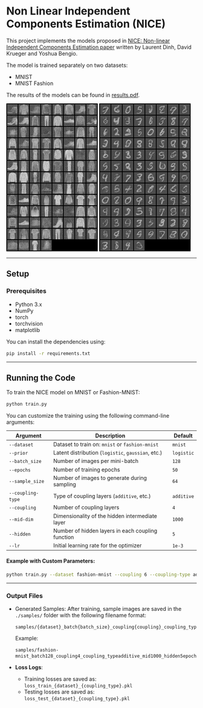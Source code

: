# Non Linear Independent Components Estimation (NICE)

This project implements the models proposed in [NICE: Non-linear Independent Components Estimation paper](https://arxiv.org/abs/1410.8516)
written by Laurent Dinh, David Krueger and Yoshua Bengio.

The model is trained separately on two datasets:
- MNIST
- MNIST Fashion

The results of the models can be found in [results.pdf](./results.pdf).

<img src="samples/fashion-mnist_batch128_coupling4_coupling_typeadditive_mid1000_hidden5_.ptepoch0.png" >
<img src="samples/mnist_batch128_coupling4_coupling_typeadditive_mid1000_hidden5_.ptepoch0.png" >

---

## Setup

### Prerequisites
- Python 3.x
- NumPy
- torch
- torchvision
- matplotlib

You can install the dependencies using:

```bash
pip install -r requirements.txt
```

---

## Running the Code

To train the NICE model on MNIST or Fashion-MNIST:

```bash
python train.py
```

You can customize the training using the following command-line arguments:

| Argument           | Description                                                   | Default         |
|--------------------|---------------------------------------------------------------|-----------------|
| `--dataset`        | Dataset to train on: `mnist` or `fashion-mnist`              | `mnist`         |
| `--prior`          | Latent distribution (`logistic`, `gaussian`, etc.)           | `logistic`      |
| `--batch_size`     | Number of images per mini-batch                               | `128`           |
| `--epochs`         | Number of training epochs                                      | `50`            |
| `--sample_size`    | Number of images to generate during sampling                  | `64`            |
| `--coupling-type`  | Type of coupling layers (`additive`, etc.)                    | `additive`      |
| `--coupling`       | Number of coupling layers                                     | `4`             |
| `--mid-dim`        | Dimensionality of the hidden intermediate layer               | `1000`          |
| `--hidden`         | Number of hidden layers in each coupling function             | `5`             |
| `--lr`             | Initial learning rate for the optimizer                       | `1e-3`          |

#### Example with Custom Parameters:

```bash
python train.py --dataset fashion-mnist --coupling 6 --coupling-type additive --mid-dim 512 --hidden 4 --lr 0.0005
```

---

### Output Files

- Generated Samples: After training, sample images are saved in the `./samples/` folder with the following filename format:

  ```
  samples/{dataset}_batch{batch_size}_coupling{coupling}_coupling_type{coupling_type}_mid{mid_dim}_hidden{hidden}epoch{epoch}.png
  ```

  Example:
  ```
  samples/fashion-mnist_batch128_coupling4_coupling_typeadditive_mid1000_hidden5epoch0.png
  ```
- **Loss Logs**:
  - Training losses are saved as: `loss_train_{dataset}_{coupling_type}.pkl`
  - Testing losses are saved as: `loss_test_{dataset}_{coupling_type}.pkl`
